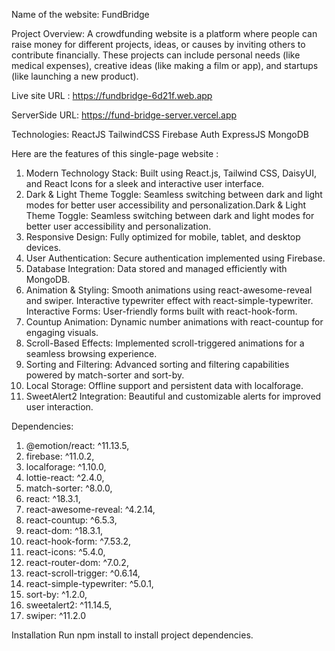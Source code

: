 Name of the website: 
FundBridge

Project Overview: 
A crowdfunding website is a platform where people can raise money for different projects, ideas, or causes by inviting others to contribute financially. These projects can include personal needs (like medical expenses), creative ideas (like making a film or app), and startups (like launching a new product).

Live site URL :
https://fundbridge-6d21f.web.app

ServerSide URL:
https://fund-bridge-server.vercel.app


Technologies:
    ReactJS
    TailwindCSS
    Firebase Auth
    ExpressJS
    MongoDB


Here are the features of this single-page website :
1. Modern Technology Stack: Built using React.js, Tailwind CSS, DaisyUI, and React Icons for a sleek and interactive user interface.
2. Dark & Light Theme Toggle: Seamless switching between dark and light modes for better user accessibility and personalization.Dark & Light Theme Toggle: Seamless switching between dark and light modes for better user accessibility and personalization.
3. Responsive Design: Fully optimized for mobile, tablet, and desktop devices.
4. User Authentication: Secure authentication implemented using Firebase.
5. Database Integration: Data stored and managed efficiently with MongoDB.
6. Animation & Styling:
Smooth animations using react-awesome-reveal and swiper.
Interactive typewriter effect with react-simple-typewriter.
Interactive Forms: User-friendly forms built with react-hook-form.
7. Countup Animation: Dynamic number animations with react-countup for engaging visuals.
8. Scroll-Based Effects: Implemented scroll-triggered animations for a seamless browsing experience.
9. Sorting and Filtering: Advanced sorting and filtering capabilities powered by match-sorter and sort-by.
10. Local Storage: Offline support and persistent data with localforage.
11. SweetAlert2 Integration: Beautiful and customizable alerts for improved user interaction.


Dependencies: 
 1. @emotion/react: ^11.13.5,
 2. firebase: ^11.0.2,
 3. localforage: ^1.10.0,
 4. lottie-react: ^2.4.0,
 5. match-sorter: ^8.0.0,
 6. react: ^18.3.1,
 7. react-awesome-reveal: ^4.2.14,
 8. react-countup: ^6.5.3,
 9. react-dom: ^18.3.1,
 10. react-hook-form: ^7.53.2,
 11. react-icons: ^5.4.0,
 12. react-router-dom: ^7.0.2,
 13. react-scroll-trigger: ^0.6.14,
 14. react-simple-typewriter: ^5.0.1,
 15. sort-by: ^1.2.0,
 16. sweetalert2: ^11.14.5,
 17. swiper: ^11.2.0

 Installation
 Run npm install to install project dependencies.
